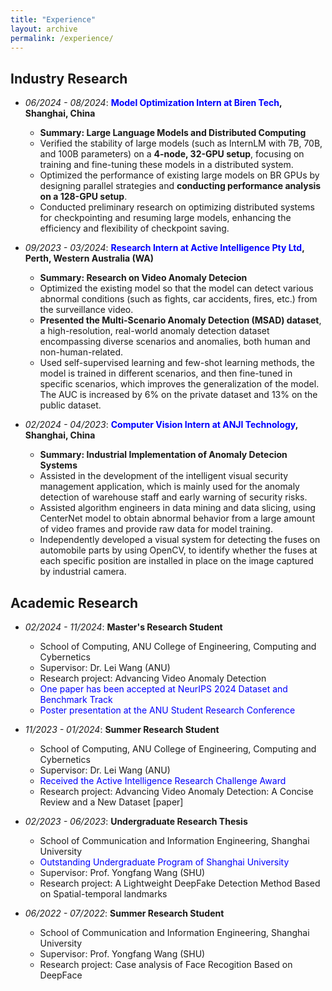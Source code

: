 ```yaml
---
title: "Experience"
layout: archive
permalink: /experience/
---
```


<style>
a:link, a:visited {
  text-decoration: none;
}

a:hover, a:active {
  text-decoration: underline;
}
</style>

## Industry Research
  - *06/2024 - 08/2024*: **<span style="color: blue;">Model Optimization Intern at Biren Tech</span>, Shanghai, China**
    - **Summary: Large Language Models and Distributed Computing**
    - Verified the stability of large models (such as InternLM with 7B, 70B, and 100B parameters) on a **4-node, 32-GPU setup**, focusing on training and fine-tuning these models in a distributed system.
    - Optimized the performance of existing large models on BR GPUs by designing parallel strategies and **conducting performance analysis on a 128-GPU setup**.
    - Conducted preliminary research on optimizing distributed systems for checkpointing and resuming large models, enhancing the efficiency and flexibility of checkpoint saving.


  - *09/2023 - 03/2024*: **<span style="color: blue;">Research Intern at Active Intelligence Pty Ltd</span>, Perth, Western Australia (WA)**
    - **Summary: Research on Video Anomaly Detecion**
    - Optimized the existing model so that the model can detect various abnormal conditions (such as fights, car accidents, fires, etc.) from the surveillance video.
    - **Presented the Multi-Scenario Anomaly Detection (MSAD) dataset**, a high-resolution, real-world anomaly detection dataset encompassing diverse scenarios and anomalies, both human and non-human-related.
    - Used self-supervised learning and few-shot learning methods, the model is trained in different scenarios, and then fine-tuned in specific scenarios, which improves the generalization of the model. The AUC is increased by 6% on the private dataset and 13% on the public dataset.


  - *02/2024 - 04/2023*: **<span style="color: blue;">Computer Vision Intern at ANJI Technology</span>, Shanghai, China**
    - **Summary: Industrial Implementation of Anomaly Detecion Systems**
    - Assisted in the development of the intelligent visual security management application, which is mainly used for the anomaly detection of warehouse staff and early warning of security risks.
    - Assisted algorithm engineers in data mining and data slicing, using CenterNet model to obtain abnormal behavior from a large amount of video frames and provide raw data for model training.
    - Independently developed a visual system for detecting the fuses on automobile parts by using OpenCV, to identify whether the fuses at each specific position are installed in place on the image captured by industrial camera.

  <!-- - *19/09/2023 - <span style="color: blue;">present</span>*: **Research Intern**
    - Active Intelligence Australia Pty Ltd, Perth, Western Australia (WA)
    - Country manager: [Mr. Francis Williams](https://www.linkedin.com/in/williamsfrancis/) 
    - <span style="color:red;"> Received the **Active Intelligence Research Challenge Award**</span> -->

## Academic Research
  - *02/2024 - 11/2024*: **Master's Research Student**
    - School of Computing, ANU College of Engineering, Computing and Cybernetics
    - Supervisor: [Dr. Lei Wang](https://leiwangr.github.io/) (ANU)
    - Research project: Advancing Video Anomaly Detection
    - <span style="color:blue;">One paper has been accepted at NeurIPS 2024 Dataset and Benchmark Track</span>
    - <span style="color:blue;">Poster presentation at the ANU Student Research Conference</span>
    <!-- - HPC grant: <span style="color:red;">**National Computational Merit Allocation Scheme (NCMAS 2024)**</span> -->

  - *11/2023 - 01/2024*: **Summer Research Student**
    - School of Computing, ANU College of Engineering, Computing and Cybernetics
    - Supervisor: [Dr. Lei Wang](https://leiwangr.github.io/) (ANU)
    - <span style="color:blue;">Received the Active Intelligence Research Challenge Award</span>
    - Research project: Advancing Video Anomaly Detection: A Concise Review and a New Dataset [[paper]](https://arxiv.org/abs/2402.04857)

  - *02/2023 - 06/2023*: **Undergraduate Research Thesis**
    - School of Communication and Information Engineering, Shanghai University
    - <span style="color:blue;">Outstanding Undergraduate Program of Shanghai University</span>
    - Supervisor: [Prof. Yongfang Wang](https://scie.shu.edu.cn/Prof/wangyf.htm) (SHU)
    - Research project: A Lightweight DeepFake Detection Method Based on Spatial-temporal landmarks 
    <!-- - Research project: Research on the Detection of Deepfake Videos -->
    <!-- - HPC grant: <span style="color:red;">**National Computational Merit Allocation Scheme (NCMAS 2024)**</span> -->

  - *06/2022 - 07/2022*: **Summer Research Student**
    - School of Communication and Information Engineering, Shanghai University
    <!-- - **Outstanding Undergraduate Program of Shanghai University** -->
    - Supervisor: [Prof. Yongfang Wang](https://scie.shu.edu.cn/Prof/wangyf.htm) (SHU)
    - Research project: Case analysis of Face Recogition Based on DeepFace

  <!-- - *01/10/2023 - 31/12/2023*: **Assistant Researcher**
    - School of Computing, ANU College of Engineering, Computing and Cybernetics
    - Supervisor: [Dr. Lei Wang](https://leiwangr.github.io/) (ANU)
    - Research project: Towards building general-purpose multimodal foundation models
    - HPC grant: <span style="color:red;">**NCI Adaptater Scheme Q4 2023**</span> -->
